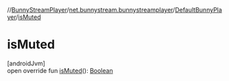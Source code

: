 //[BunnyStreamPlayer](../../../index.md)/[net.bunnystream.bunnystreamplayer](../index.md)/[DefaultBunnyPlayer](index.md)/[isMuted](is-muted.md)

# isMuted

[androidJvm]\
open override fun [isMuted](is-muted.md)(): [Boolean](https://kotlinlang.org/api/latest/jvm/stdlib/kotlin-stdlib/kotlin/-boolean/index.html)
